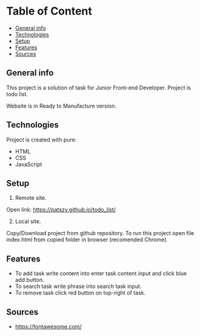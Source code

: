# Table of Content
* [General info](#general-info)
* [Technologies](#technologies)
* [Setup](#setup)
* [Features](#features)
* [Sources](#sources)

## General info
This project is a solution of task for Junior Front-end Developer.
Project is todo list.

Website is in Ready to Manufacture version.

## Technologies
Project is created with pure:
* HTML
* CSS
* JavaScript

## Setup
1. Remote site.

Open link: https://patszy.github.io/todo_list/

2. Local site.

Copy/Download project from github repository.
To run this project open file index.html from copied folder in browser (recomended Chrome).

## Features
* To add task write content into enter task content input and click blue add button.
* To search task write phrase into search task input.
* To remove task click red button on top-right of task.

## Sources
* https://fontawesome.com/